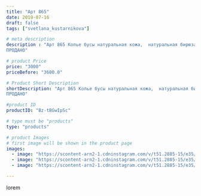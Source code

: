 ```yaml
---
title: "Арт 865"
date: 2019-07-16
draft: false
tags: ["svetlana_kustarnikova"]

# meta description
description : "Арт 865 Колье бусы натуральная кожа,  натуральная бирюза , бычий глаз и фурнитура бронза
ПРОДАНО"

# product Price
price: "3000"
priceBefore: "3600.0"

# Product Short Description
shortDescription: "Арт 865 Колье бусы натуральная кожа,  натуральная бирюза , бычий глаз и фурнитура бронза
ПРОДАНО"

#product ID
productID: "Bz-tBGwIpSc"

# type must be "products"
type: "products"

# product Images
# first image will be shown in the product page
images:
  - image: "https://scontent-arn2-1.cdninstagram.com/v/t51.2885-15/e35/s1080x1080/65712861_452751978882297_7458375239825253879_n.jpg?tp=1&_nc_ht=scontent-arn2-1.cdninstagram.com&_nc_cat=109&_nc_ohc=okq0vu3HQpEAX-LOJFd&ccb=7-4&oh=5016e7e35a0a1f20b91f36fb14805ade&oe=60850352&ig_cache_key=MjA4OTMwNTI1ODQ4MTMxNTU1MA%3D%3D.2-ccb7-4"
  - image: "https://scontent-arn2-1.cdninstagram.com/v/t51.2885-15/e35/s1080x1080/66008890_165161454526360_6145728050577614466_n.jpg?tp=1&_nc_ht=scontent-arn2-1.cdninstagram.com&_nc_cat=104&_nc_ohc=wUo8tTQ3KlgAX_9gDeC&ccb=7-4&oh=99544e583582e92d2c646024ae7907a7&oe=608212C4&ig_cache_key=MjA4OTMwNTI1ODQ4MTM3NDA1OQ%3D%3D.2-ccb7-4"
  - image: "https://scontent-arn2-1.cdninstagram.com/v/t51.2885-15/e35/s1080x1080/67144139_338566933749570_7389078262927260656_n.jpg?tp=1&_nc_ht=scontent-arn2-1.cdninstagram.com&_nc_cat=106&_nc_ohc=EUKLZE2poRwAX_qnS0r&ccb=7-4&oh=e5c9a4158a277a6f1bf05ed6022fa50a&oe=60821520&ig_cache_key=MjA4OTMwNTI1ODQ2NDQ5MTA1Nw%3D%3D.2-ccb7-4"

---
```

lorem
